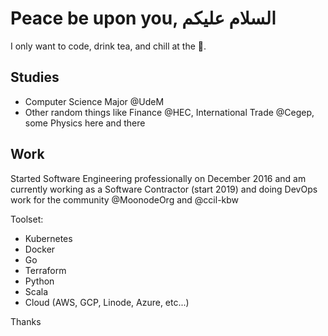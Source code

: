 # Peace be upon you, السلام عليكم

I only want to code, drink tea, and chill at the 🕌.

## Studies
- Computer Science Major @UdeM
- Other random things like Finance @HEC, International Trade @Cegep, some Physics here and there

## Work
Started Software Engineering professionally on December 2016 and am currently working as a Software Contractor (start 2019) and doing DevOps work for the community @MoonodeOrg and @ccil-kbw

Toolset:
- Kubernetes
- Docker
- Go
- Terraform
- Python
- Scala
- Cloud (AWS, GCP, Linode, Azure, etc...)

Thanks

<!--
**serafdev/serafdev** is a ✨ _special_ ✨ repository because its `README.md` (this file) appears on your GitHub profile.

Here are some ideas to get you started:

- 🔭 I’m currently working on ...
- 🌱 I’m currently learning ...
- 👯 I’m looking to collaborate on ...
- 🤔 I’m looking for help with ...
- 💬 Ask me about ...
- 📫 How to reach me: ...
- 😄 Pronouns: ...
- ⚡ Fun fact: ...
-->
